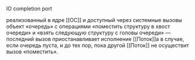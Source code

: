 IO completion port


реализованный в ядре [[ОС]] и доступный через системные вызовы объект «очередь» с операциями «поместить структуру в хвост очереди» и «взять следующую структуру с головы очереди» — последний вызов приостанавливает исполнение [[Поток]]а в случае, если очередь пуста, и до тех пор, пока другой [[Поток]] не осуществит вызов «поместить».
